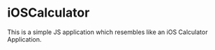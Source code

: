 # iOSCalculator
This is a simple JS application which resembles like an iOS Calculator Application.
